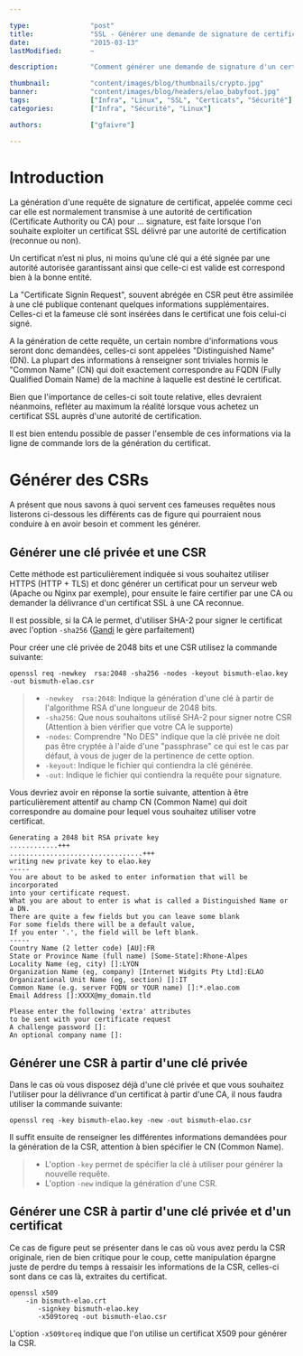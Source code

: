 ```yaml
---

type:               "post"
title:              "SSL - Générer une demande de signature de certificat"
date:               "2015-03-13"
lastModified:       ~

description:        "Comment générer une demande de signature d'un certificat SSL (CSR) à destination d'une autorité de certification."

thumbnail:          "content/images/blog/thumbnails/crypto.jpg"
banner:             "content/images/blog/headers/elao_babyfoot.jpg"
tags:               ["Infra", "Linux", "SSL", "Certicats", "Sécurité"]
categories:         ["Infra", "Sécurité", "Linux"]

authors:            ["gfaivre"]

---
```


# Introduction

La génération d'une requête de signature de certificat, appelée comme ceci car elle est normalement transmise à une autorité de certification (Certificate Authority ou CA) pour ... signature, est faite lorsque l'on souhaite exploiter un certificat SSL délivré par une autorité de certification (reconnue ou non).

Un certificat n’est ni plus, ni moins qu’une clé qui a été signée par une autorité autorisée garantissant ainsi que celle-ci est valide est correspond bien à la bonne entité.

La "Certificate Signin Request", souvent abrégée en CSR peut être assimilée à une clé publique contenant quelques informations supplémentaires. Celles-ci et la fameuse clé sont insérées dans le certificat une fois celui-ci signé.

A la génération de cette requête, un certain nombre d'informations vous seront donc demandées, celles-ci sont appelées "Distinguished Name" (DN). La plupart des informations à renseigner sont triviales hormis le "Common Name" (CN) qui doit exactement correspondre au FQDN (Fully Qualified Domain Name) de la machine à laquelle est destiné le certificat.

Bien que l'importance de celles-ci soit toute relative, elles devraient néanmoins, refléter au maximum la réalité lorsque vous achetez un certificat SSL auprès d'une autorité de certification.

Il est bien entendu possible de passer l'ensemble de ces informations via la ligne de commande lors de la génération du certificat.

# Générer des CSRs

A présent que nous savons à quoi servent ces fameuses requêtes nous listerons ci-dessous les différents cas de figure qui pourraient nous conduire à en avoir besoin et comment les générer.

## Générer une clé privée et une CSR

Cette méthode est particulièrement indiquée si vous souhaitez utiliser HTTPS (HTTP + TLS) et donc générer un certificat pour un serveur web (Apache ou Nginx par exemple), pour ensuite le faire certifier par une CA ou demander la délivrance d'un certificat SSL à une CA reconnue.

Il est possible, si la CA le permet, d'utiliser SHA-2 pour signer le certificat avec l'option `-sha256` ([Gandi](https://www.gandi.net/ssl) le gère parfaitement)

Pour créer une clé privée de 2048 bits et une CSR utilisez la commande suivante:

```
openssl req -newkey  rsa:2048 -sha256 -nodes -keyout bismuth-elao.key -out bismuth-elao.csr
```

> - `-newkey  rsa:2048`:  Indique la génération d'une clé à partir de l'algorithme RSA d'une longueur de 2048 bits.
> - `-sha256`: Que nous souhaitons utilisé SHA-2 pour signer notre CSR (Attention à bien vérifier que votre CA le supporte)
> - `-nodes`: Comprendre "No DES" indique que la clé privée ne doit pas être cryptée à l'aide d'une "passphrase" ce qui est le cas par défaut, à vous de juger de la pertinence de cette option.
> - `-keyout`: Indique le fichier qui contiendra la clé générée.
> - `-out`: Indique le fichier qui contiendra la requête pour signature.

Vous devriez avoir en réponse la sortie suivante, attention à être particulièrement attentif au champ CN (Common Name) qui doit correspondre au domaine pour lequel vous souhaitez utiliser votre certificat.

```
Generating a 2048 bit RSA private key
............+++
.................................+++
writing new private key to elao.key
-----
You are about to be asked to enter information that will be incorporated
into your certificate request.
What you are about to enter is what is called a Distinguished Name or a DN.
There are quite a few fields but you can leave some blank
For some fields there will be a default value,
If you enter '.', the field will be left blank.
-----
Country Name (2 letter code) [AU]:FR
State or Province Name (full name) [Some-State]:Rhone-Alpes
Locality Name (eg, city) []:LYON
Organization Name (eg, company) [Internet Widgits Pty Ltd]:ELAO
Organizational Unit Name (eg, section) []:IT
Common Name (e.g. server FQDN or YOUR name) []:*.elao.com
Email Address []:XXXX@my_domain.tld

Please enter the following 'extra' attributes
to be sent with your certificate request
A challenge password []:
An optional company name []:
```

## Générer une CSR à partir d'une clé privée

Dans le cas où vous disposez déjà d'une clé privée et que vous souhaitez l'utiliser pour la délivrance d'un certificat à partir d'une CA, il nous faudra utiliser la commande suivante:

```
openssl req -key bismuth-elao.key -new -out bismuth-elao.csr
```

Il suffit ensuite de renseigner les différentes informations demandées pour la génération de la CSR, attention à bien spécifier le CN (Common Name).

> - L'option `-key` permet de spécifier la clé à utiliser pour générer la nouvelle requête.
> - L'option `-new` indique la génération d'une CSR.

## Générer une CSR à partir d'une clé privée et d'un certificat

Ce cas de figure peut se présenter dans le cas où vous avez perdu la CSR originale, rien de bien critique pour le coup, cette manipulation épargne juste de perdre du temps à ressaisir les informations de la CSR, celles-ci sont dans ce cas là, extraites du certificat.

```
openssl x509
    -in bismuth-elao.crt
       -signkey bismuth-elao.key
       -x509toreq -out bismuth-elao.csr
 ```

L'option ```-x509toreq``` indique que l'on utilise un certificat X509 pour générer la CSR.
